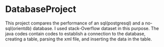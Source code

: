 # DatabaseProject
This project compares the performance of an sql(postgresql) and a no-sql(orientdb) database. I used stack-Overflow dataset in this purpose. The java codes contain codes to establish a connection to the database, creating a table, parsing the xml file, and inserting the data in the table.
